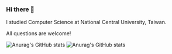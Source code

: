 ### Hi there 👋

<!--
**Peter-Kung/Peter-Kung** is a ✨ _special_ ✨ repository because its `README.md` (this file) appears on your GitHub profile.

Here are some ideas to get you started:

- 🔭 I’m currently working on ...
- 🌱 I’m currently learning ...
- 👯 I’m looking to collaborate on ...
- 🤔 I’m looking for help with ...
- 💬 Ask me about ...
- 📫 How to reach me: ...
- 😄 Pronouns: ...
- ⚡ Fun fact: ...
-->
I studied Computer Science at National Central University, Taiwan.

All questions are welcome!



![Anurag's GitHub stats](https://github-readme-stats.vercel.app/api?username=Peter-Kung&show_icons=true&theme=radical) 
![Anurag's GitHub stats](https://github-readme-stats.vercel.app/api/top-langs?username=Peter-Kung&hide=php&show_icons=true&theme=dark&layout=compact)

